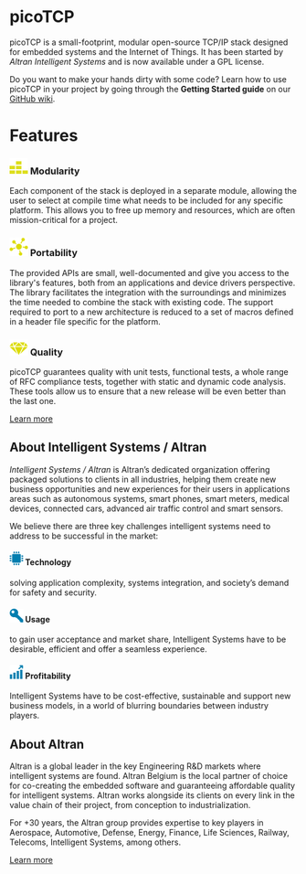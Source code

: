 # **picoTCP**

picoTCP is a small-footprint, modular open-source TCP/IP stack designed for embedded systems and the Internet of Things. It has been started by _Altran Intelligent Systems_ and is now available under a GPL license.

Do you want to make your hands dirty with some code? Learn how to use picoTCP in your project by going through the **Getting Started guide** on our [GitHub wiki](https://github.com/tass-belgium/picotcp/wiki).


# **Features**

### ![](assets/images/modularity.png)  [](#header-3)**Modularity**
Each component of the stack is deployed in a separate module, allowing the user to select at compile time what needs to be included for any specific platform. This allows you to free up memory and resources, which are often mission-critical for a project.

###  ![](assets/images/portability.png)  [](#header-3)**Portability**
The provided APIs are small, well-documented and give you access to the library's features, both from an applications and device drivers perspective. The library facilitates the integration with the surroundings and minimizes the time needed to combine the stack with existing code. The support required to port to a new architecture is reduced to a set of macros defined in a header file specific for the platform.
### ![](assets/images/quality.png)  [](#header-3)**Quality**
picoTCP guarantees quality with unit tests, functional tests, a whole range of RFC compliance tests, together with static and dynamic code analysis. These tools allow us to ensure that a new release will be even better than the last one.

[Learn more](mailto:picotcp.belgium@altran.com)



## **About Intelligent Systems / Altran**

_Intelligent Systems / Altran_ is Altran’s dedicated organization offering packaged solutions to clients in all industries, helping them create new business opportunities and new experiences for their users in applications areas such as autonomous systems, smart phones, smart meters, medical devices, connected cars, advanced air traffic control and smart sensors.

We believe there are three key challenges intelligent systems need to address to be successful in the market:

#### ![](assets/images/computer-cpu.png) **Technology**
solving application complexity, systems integration, and society’s demand for safety and security.

#### ![](assets/images/key.png) **Usage**
to gain user acceptance and market share, Intelligent Systems have to be desirable, efficient and offer a seamless experience.


#### ![](assets/images/profits.png) **Profitability**
 Intelligent Systems have to be cost-effective, sustainable and support new business models, in a world of blurring boundaries between industry players.



## **About Altran**

Altran is a global leader in the key Engineering R&D markets where intelligent systems are found. Altran Belgium is the local partner of choice for co-creating the embedded software and guaranteeing affordable quality for intelligent systems. Altran works alongside its clients on every link in the value chain of their project, from conception to industrialization.

For +30 years, the Altran group provides expertise to key players in Aerospace, Automotive, Defense, Energy, Finance, Life Sciences, Railway, Telecoms, Intelligent Systems, among others.

[Learn more](http://altran.com)
